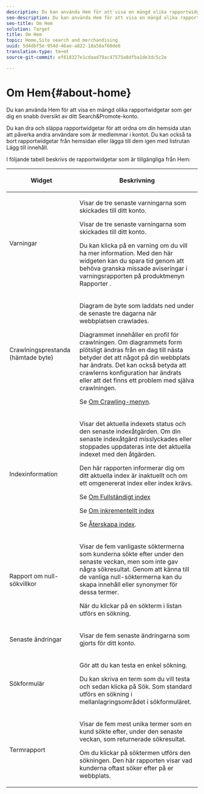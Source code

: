 ```yaml
---
description: Du kan använda Hem för att visa en mängd olika rapportwidgetar som ger dig en snabb översikt av ditt Search&amp;Promote-konto.
seo-description: Du kan använda Hem för att visa en mängd olika rapportwidgetar som ger dig en snabb översikt av ditt Search&amp;Promote-konto.
seo-title: Om Hem
solution: Target
title: Om Hem
topic: Home,Site search and merchandising
uuid: 5d4dbf5e-954d-46ae-a822-18a58af60de6
translation-type: tm+mt
source-git-commit: ef818327e1cdaad79ac47575a8dfba1de3dc5c2e

---
```



# Om Hem{#about-home}

Du kan använda Hem för att visa en mängd olika rapportwidgetar som ger dig en snabb översikt av ditt Search&amp;Promote-konto.

Du kan dra och släppa rapportwidgetar för att ordna om din hemsida utan att påverka andra användare som är medlemmar i kontot. Du kan också ta bort rapportwidgetar från hemsidan eller lägga till dem igen med listrutan Lägg till innehåll.

I följande tabell beskrivs de rapportwidgetar som är tillgängliga från Hem:

<table> 
 <thead> 
  <tr> 
   <th colname="col1" class="entry"> <p>Widget </p> </th> 
   <th colname="col2" class="entry"> <p>Beskrivning </p> </th> 
  </tr>
 </thead>
 <tbody> 
  <tr> 
   <td colname="col1"> <p>Varningar </p> </td> 
   <td colname="col2"> <p> Visar de tre senaste varningarna som skickades till ditt konto. </p> <p>Visar de tre senaste varningarna som skickades till ditt konto. </p> <p>Du kan klicka på en varning om du vill ha mer information. Med den här widgeten kan du spara tid genom att behöva granska missade aviseringar i <span class="uicontrol"> varningsrapporten</span> på produktmenyn <span class="uicontrol"> Rapporter</span> . </p> </td> 
  </tr> 
  <tr> 
   <td colname="col1"> <p>Crawlningsprestanda (hämtade byte) </p> </td> 
   <td colname="col2"> <p>Diagram de byte som laddats ned under de senaste tre dagarna när webbplatsen crawlades. </p> <p>Diagrammet innehåller en profil för crawlningen. Om diagrammets form plötsligt ändras från en dag till nästa betyder det att något på din webbplats har ändrats. Det kan också betyda att crawlerns konfiguration har ändrats eller att det finns ett problem med själva crawlningen. </p> <p>Se <a href="c-about-settings-menu/c-about-crawling-menu.md#concept_59307680C6724E93952ADE5044983AF6" format="dita" scope="local"> Om Crawling-menyn</a>. </p> </td> 
  </tr> 
  <tr> 
   <td colname="col1"> <p>Indexinformation </p> </td> 
   <td colname="col2"> <p>Visar det aktuella indexets status och den senaste indexåtgärden. Om din senaste indexåtgärd misslyckades eller stoppades uppdateras inte det aktuella indexet med den åtgärden. </p> <p>Den här rapporten informerar dig om ditt aktuella index är inaktuellt och om ett omgenererat index eller index krävs. </p> <p>Se <a href="c-about-index-menu/c-about-full-index.md#concept_C69BD21863FD4856B49326F35DB570D3" format="dita" scope="local"> Om Fullständigt index</a> </p> <p>Se <a href="c-about-index-menu/c-about-incremental-index.md#concept_A7770F0552D14C47B3DDB65DB78FFFEE" format="dita" scope="local"> Om inkrementellt index</a> </p> <p>Se <a href="c-about-index-menu/c-about-regenerate-index.md#concept_6CBE6B8D18EF47D293091CBA542245FA" format="dita" scope="local"> Återskapa index</a>. </p> </td> 
  </tr> 
  <tr> 
   <td colname="col1"> <p>Rapport om null-sökvillkor </p> </td> 
   <td colname="col2"> <p> Visar de fem vanligaste söktermerna som kunderna sökte efter under den senaste veckan, men som inte gav några sökresultat. Genom att känna till de vanliga null-söktermerna kan du skapa innehåll eller synonymer för dessa termer. </p> <p>När du klickar på en sökterm i listan utförs en sökning. </p> </td> 
  </tr> 
  <tr> 
   <td colname="col1"> <p>Senaste ändringar </p> </td> 
   <td colname="col2"> <p> Visar de fem senaste ändringarna som gjorts för ditt konto. </p> </td> 
  </tr> 
  <tr> 
   <td colname="col1"> <p>Sökformulär </p> </td> 
   <td colname="col2"> <p>Gör att du kan testa en enkel sökning. </p> <p> Du kan skriva en term som du vill testa och sedan klicka på <span class="uicontrol"> Sök</span>. Som standard utförs en sökning i mellanlagringsområdet i sökformuläret. </p> </td> 
  </tr> 
  <tr> 
   <td colname="col1"> <p>Termrapport </p> </td> 
   <td colname="col2"> <p>Visar de fem mest unika termer som en kund sökte efter, under den senaste veckan, som returnerade sökresultat. </p> <p> Om du klickar på söktermen utförs den sökningen. Den här rapporten visar vad kunderna oftast söker efter på er webbplats. </p> </td> 
  </tr> 
 </tbody> 
</table>

